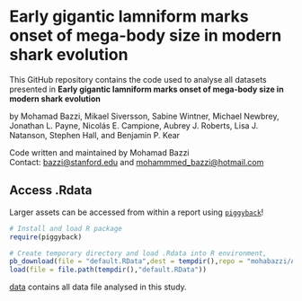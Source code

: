 
<!-- README.md is generated from README.Rmd. -->

# Early gigantic lamniform marks onset of mega-body size in modern shark evolution

<!-- badges: start -->
<!-- badges: end -->

This GitHub repository contains the code used to analyse all
datasets presented in **Early gigantic lamniform marks onset of mega-body size in modern shark evolution**

by Mohamad Bazzi, Mikael Siversson, Sabine Wintner, Michael Newbrey, Jonathan L. Payne, Nicolás E. Campione, Aubrey J. Roberts, Lisa J. Natanson, Stephen Hall, and Benjamin P. Kear

Code written and maintained by Mohamad Bazzi 
<br/>
Contact:
<bazzi@stanford.edu> and <mohammmed_bazzi@hotmail.com>

## Access .Rdata

Larger assets can be accessed from within a report using
[`piggyback`](https://github.com/ropensci/piggyback)!

``` r
# Install and load R package
require(piggyback)

# Create temporary directory and load .Rdata into R environment,
pb_download(file = "default.RData",dest = tempdir(),repo = "mohabazzi/AptianShark",tag = "v.01")
load(file = file.path(tempdir(),"default.RData"))
```

[data](/data) contains all data file analysed in this study.
